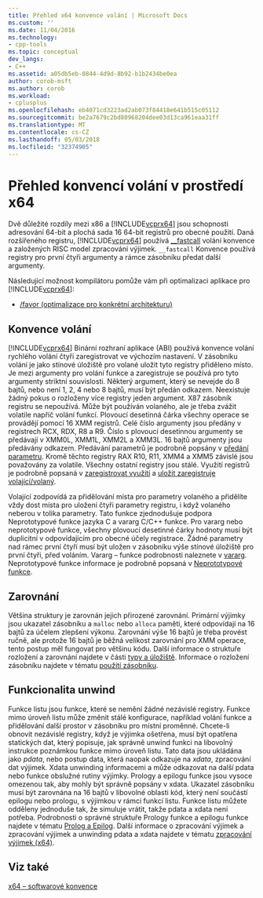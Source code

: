 ```yaml
---
title: Přehled x64 konvence volání | Microsoft Docs
ms.custom: ''
ms.date: 11/04/2016
ms.technology:
- cpp-tools
ms.topic: conceptual
dev_langs:
- C++
ms.assetid: a05db5eb-0844-4d9d-8b92-b1b2434be0ea
author: corob-msft
ms.author: corob
ms.workload:
- cplusplus
ms.openlocfilehash: eb4071cd3223ad2ab073f84418e641b515c05112
ms.sourcegitcommit: be2a7679c2bd80968204dee03d13ca961eaa31ff
ms.translationtype: MT
ms.contentlocale: cs-CZ
ms.lasthandoff: 05/03/2018
ms.locfileid: "32374905"
---
```

# <a name="overview-of-x64-calling-conventions"></a>Přehled konvencí volání v prostředí x64
Dvě důležité rozdíly mezi x86 a [!INCLUDE[vcprx64](../assembler/inline/includes/vcprx64_md.md)] jsou schopnosti adresování 64-bit a plochá sada 16 64-bit registrů pro obecné použití. Daná rozšířeného registru, [!INCLUDE[vcprx64](../assembler/inline/includes/vcprx64_md.md)] používá [__fastcall](../cpp/fastcall.md) volání konvence a založených RISC model zpracování výjimek. `__fastcall` Konvence používá registry pro první čtyři argumenty a rámce zásobníku předat další argumenty.  
  
 Následující možnost kompilátoru pomůže vám při optimalizaci aplikace pro [!INCLUDE[vcprx64](../assembler/inline/includes/vcprx64_md.md)]:  
  
-   [/favor (optimalizace pro konkrétní architekturu)](../build/reference/favor-optimize-for-architecture-specifics.md)  
  
## <a name="calling-convention"></a>Konvence volání  
 [!INCLUDE[vcprx64](../assembler/inline/includes/vcprx64_md.md)] Binární rozhraní aplikace (ABI) používá konvence volání rychlého volání čtyři zaregistrovat ve výchozím nastavení. V zásobníku volání je jako stínové úložiště pro volané uložit tyto registry přiděleno místo. Je mezi argumenty pro volání funkce a zaregistruje se používá pro tyto argumenty striktní souvislosti. Některý argument, který se nevejde do 8 bajtů, nebo není 1, 2, 4 nebo 8 bajtů, musí být předán odkazem. Neexistuje žádný pokus o rozloženy více registry jeden argument. X87 zásobník registru se nepoužívá. Může být používán volaného, ale je třeba zvážit volatile napříč volání funkcí. Plovoucí desetinná čárka všechny operace se provádějí pomocí 16 XMM registrů. Celé číslo argumenty jsou předány v registrech RCX, RDX, R8 a R9. Číslo s plovoucí desetinnou argumenty se předávají v XMM0L, XMM1L, XMM2L a XMM3L. 16 bajtů argumenty jsou předávány odkazem. Předávání parametrů je podrobně popsány v [předání parametru](../build/parameter-passing.md). Kromě těchto registry RAX R10, R11, XMM4 a XMM5 závislé jsou považovány za volatile. Všechny ostatní registry jsou stálé. Využití registrů je podrobně popsaná v [zaregistrovat využití](../build/register-usage.md) a [uložit zaregistruje volající/volaný](../build/caller-callee-saved-registers.md).  
  
 Volající zodpovídá za přidělování místa pro parametry volaného a přidělíte vždy dost místa pro uložení čtyři parametry registru, i když volaného neberou v tolika parametry. Tato funkce zjednodušuje podpora Neprototypové funkce jazyka C a vararg C/C++ funkce. Pro vararg nebo neprototypové funkce, všechny plovoucí desetinné čárky hodnoty musí být duplicitní v odpovídajícím pro obecné účely registrace. Žádné parametry nad rámec první čtyři musí být uložen v zásobníku výše stínové úložiště pro první čtyři, před voláním. Vararg – funkce podrobnosti naleznete v [vararg](../build/varargs.md). Neprototypové funkce informace je podrobně popsaná v [Neprototypové funkce](../build/unprototyped-functions.md).  
  
## <a name="alignment"></a>Zarovnání  
 Většina struktury je zarovnán jejich přirozené zarovnání. Primární výjimky jsou ukazatel zásobníku a `malloc` nebo `alloca` paměti, které odpovídají na 16 bajtů za účelem zlepšení výkonu. Zarovnání výše 16 bajtů je třeba provést ručně, ale protože 16 bajtů je běžná velikost zarovnání pro XMM operace, tento postup měl fungovat pro většinu kódu. Další informace o struktuře rozložení a zarovnání najdete v části [typy a úložiště](../build/types-and-storage.md). Informace o rozložení zásobníku najdete v tématu [použití zásobníku](../build/stack-usage.md).  
  
## <a name="unwindability"></a>Funkcionalita unwind  
 Funkce listu jsou funkce, které se nemění žádné nezávislé registry. Funkce mimo úroveň listu může změnit stálé konfigurace, například volání funkce a přidělování další prostor v zásobníku pro místní proměnné. Chcete-li obnovit nezávislé registry, když je výjimka ošetřena, musí být opatřena statických dat, který popisuje, jak správně unwind funkci na libovolný instrukce poznámkou funkce mimo úroveň listu. Tato data jsou ukládána jako *pdata*, nebo postup data, která naopak odkazuje na *xdata*, zpracování dat výjimek. Xdata unwinding informacemi a může odkazovat na další pdata nebo funkce obslužné rutiny výjimky. Prology a epilogu funkce jsou vysoce omezenou tak, aby mohly být správně popsány v xdata. Ukazatel zásobníku musí být zarovnána na 16 bajtů v libovolné oblasti kód, který není součástí epilogu nebo prologu, s výjimkou v rámci funkcí listu. Funkce listu můžete odděleny jednoduše tak, že simuluje vrátit, takže pdata a xdata není potřeba. Podrobnosti o správné struktuře Prology funkce a epilogu funkce najdete v tématu [Prolog a Epilog](../build/prolog-and-epilog.md). Další informace o zpracování výjimek a zpracování výjimek a unwinding pdata a xdata najdete v tématu [zpracování výjimek (x64)](../build/exception-handling-x64.md).  
  
## <a name="see-also"></a>Viz také  
 [x64 – softwarové konvence](../build/x64-software-conventions.md)